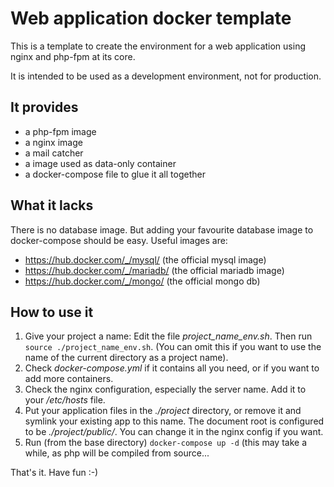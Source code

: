 Web application docker template
===============================

This is a template to create the environment for a web application
using nginx and php-fpm at its core.

It is intended to be used as a development environment, not for production.

It provides
-----------

* a php-fpm image
* a nginx image
* a mail catcher
* a image used as data-only container
* a docker-compose file to glue it all together

What it lacks
-----

There is no database image. But adding your favourite database
image to docker-compose should be easy. Useful images are:

* https://hub.docker.com/_/mysql/ (the official mysql image)
* https://hub.docker.com/_/mariadb/ (the official mariadb image)
* https://hub.docker.com/_/mongo/ (the official mongo db)

How to use it
--------------

1. Give your project a name: Edit the file *project_name_env.sh*. Then run `source ./project_name_env.sh`. (You can omit this if you want to use the name of the current directory as a project name).
2. Check *docker-compose.yml* if it  contains all you need, or if you want to add more containers.
3. Check the  nginx configuration, especially the server name. Add it to your */etc/hosts* file.
4. Put your application files in the *./project* directory, or remove it and symlink your
   existing app to this name. The document root is configured to be *./project/public/*. You
   can change it in the nginx config if you want.
5. Run (from the base directory) `docker-compose up -d` (this may take a while, as php will be
   compiled from source...

That's it. Have fun :-)

